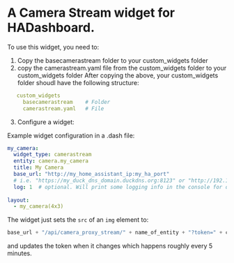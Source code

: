 # A Camera Stream widget for HADashboard.

To use this widget, you need to:
1. Copy the basecamerastream folder to your custom_widgets folder
2. copy the camerastream.yaml file from the custom_widgets folder to your custom_widgets folder
   After copying the above, your custom_widgets folder shoudl have the following structure:
````yaml
   custom_widgets
     basecamerastream    # Folder
     camerastream.yaml   # File
````
   
3. Configure a widget:

Example widget configuration in a .dash file:

````yaml
my_camera:
  widget_type: camerastream
  entity: camera.my_camera
  title: My Camera
  base_url: "http://my_home_assistant_ip:my_ha_port"  
  # i.e. "https://my_duck_dns_domain.duckdns.org:8123" or "http://192.168.1.20:8123"
  log: 1  # optional. Will print some logging info in the console for debugging purposes if set to 1.
  
layout:
  - my_camera(4x3)
  ````
  
  The widget just sets the ````src```` of an ````img```` element to:
  ````javascript
  base_url + "/api/camera_proxy_stream/" + name_of_entity + "?token=" + current_camera_token
  ````
  and updates the token when it changes which happens roughly every 5 minutes.
